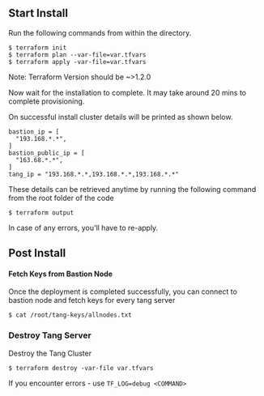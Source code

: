 ## Start Install

Run the following commands from within the directory.

```
$ terraform init
$ terraform plan --var-file=var.tfvars
$ terraform apply -var-file=var.tfvars
```

Note: Terraform Version should be ~>1.2.0

Now wait for the installation to complete. It may take around 20 mins to complete provisioning.

On successful install cluster details will be printed as shown below.

```
bastion_ip = [
  "193.168.*.*",
]
bastion_public_ip = [
  "163.68.*.*",
]
tang_ip = "193.168.*.*,193.168.*.*,193.168.*.*"
```

These details can be retrieved anytime by running the following command from the root folder of the code

```
$ terraform output
```

In case of any errors, you'll have to re-apply.

## Post Install

#### Fetch Keys from Bastion Node

Once the deployment is completed successfully, you can connect to bastion node and fetch keys for every tang server

```
$ cat /root/tang-keys/allnodes.txt
```

### Destroy Tang Server

Destroy the Tang Cluster

```
$ terraform destroy -var-file var.tfvars
```

If you encounter errors - use `TF_LOG=debug <COMMAND>`